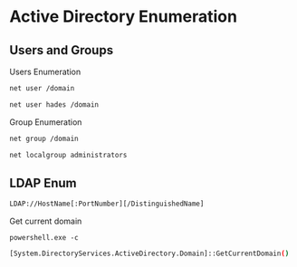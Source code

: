 # Active Directory Enumeration

## Users and Groups

Users Enumeration

``` bash
net user /domain
```

``` bash
net user hades /domain
```

Group Enumeration

``` bash
net group /domain
```

``` bash
net localgroup administrators
```

## LDAP Enum

``` bash
LDAP://HostName[:PortNumber][/DistinguishedName]
```

Get current domain

`powershell.exe -c`

``` bash
[System.DirectoryServices.ActiveDirectory.Domain]::GetCurrentDomain()
```